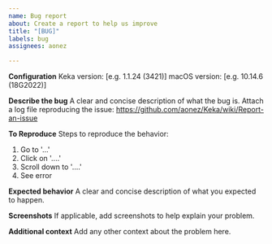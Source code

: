 ```yaml
---
name: Bug report
about: Create a report to help us improve
title: "[BUG]"
labels: bug
assignees: aonez

---
```


**Configuration**
Keka version: [e.g. 1.1.24 (3421)]
macOS version: [e.g. 10.14.6 (18G2022)]

**Describe the bug**
A clear and concise description of what the bug is.
Attach a log file reproducing the issue: https://github.com/aonez/Keka/wiki/Report-an-issue

**To Reproduce**
Steps to reproduce the behavior:
1. Go to '...'
2. Click on '....'
3. Scroll down to '....'
4. See error

**Expected behavior**
A clear and concise description of what you expected to happen.

**Screenshots**
If applicable, add screenshots to help explain your problem.

**Additional context**
Add any other context about the problem here.
